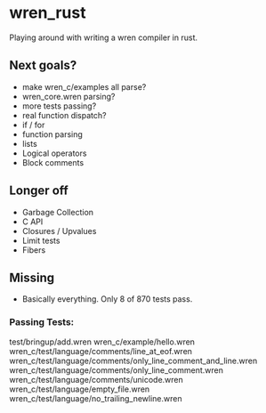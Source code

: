 # wren_rust
 Playing around with writing a wren compiler in rust.


## Next goals?
* make wren_c/examples all parse?
* wren_core.wren parsing?
* more tests passing?
* real function dispatch?
* if / for
* function parsing
* lists
* Logical operators
* Block comments

## Longer off
* Garbage Collection
* C API
* Closures / Upvalues
* Limit tests
* Fibers

## Missing
* Basically everything.  Only 8 of 870 tests pass.

### Passing Tests:
test/bringup/add.wren
wren_c/example/hello.wren
wren_c/test/language/comments/line_at_eof.wren
wren_c/test/language/comments/only_line_comment_and_line.wren
wren_c/test/language/comments/only_line_comment.wren
wren_c/test/language/comments/unicode.wren
wren_c/test/language/empty_file.wren
wren_c/test/language/no_trailing_newline.wren
